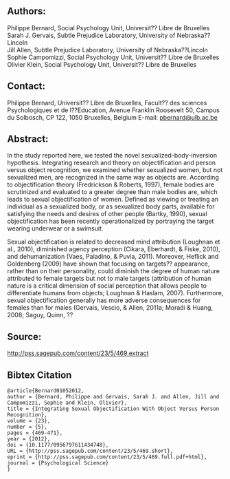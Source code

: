 <div id="wikitext">

<div class="vspace">

</div>

Authors:
--------

Philippe Bernard, Social Psychology Unit, Universit?? Libre de
Bruxelles\
Sarah J. Gervais, Subtle Prejudice Laboratory, University of
Nebraska??Lincoln\
Jill Allen, Subtle Prejudice Laboratory, University of
Nebraska??Lincoln\
Sophie Campomizzi, Social Psychology Unit, Universit?? Libre de
Bruxelles\
Olivier Klein, Social Psychology Unit, Universit?? Libre de Bruxelles

<div class="vspace">

</div>

Contact:
--------

Philippe Bernard, Universit?? Libre de Bruxelles, Facult?? des sciences
Psychologiques et de l??Education, Avenue Franklin Roosevelt 50, Campus
du Solbosch, CP 122, 1050 Bruxelles, Belgium E-mail: pbernard@ulb.ac.be

<div class="vspace">

</div>

Abstract:
---------

In the study reported here, we tested the novel
sexualized-body-inversion hypothesis. Integrating research and theory on
objectification and person versus object recognition, we examined
whether sexualized women, but not sexualized men, are recognized in the
same way as objects are. According to objectification theory
(Fredrickson & Roberts, 1997), female bodies are scrutinized and
evaluated to a greater degree than male bodies are, which leads to
sexual objectification of women. Defined as viewing or treating an
individual as a sexualized body, or as sexualized body parts, available
for satisfying the needs and desires of other people (Bartky, 1990),
sexual objectification has been recently operationalized by portraying
the target wearing underwear or a swimsuit.

Sexual objectification is related to decreased mind attribution
(Loughnan et al., 2010), diminished agency perception (Cikara,
Eberhardt, & Fiske, 2010), and dehumanization (Vaes, Paladino, & Puvia,
2011). Moreover, Heflick and Goldenberg (2009) have shown that focusing
on targets?? appearance, rather than on their personality, could
diminish the degree of human nature attributed to female targets but not
to male targets (attribution of human nature is a critical dimension of
social perception that allows people to differentiate humans from
objects; Loughnan & Haslam, 2007). Furthermore, sexual objectification
generally has more adverse consequences for females than for males
(Gervais, Vescio, & Allen, 2011a; Moradi & Huang, 2008; Saguy, Quinn, ??

<div class="vspace">

</div>

Source:
-------

<http://pss.sagepub.com/content/23/5/469.extract>

<div class="vspace">

</div>

Bibtex Citation
---------------

``` {.escaped}
@article{Bernard01052012,
author = {Bernard, Philippe and Gervais, Sarah J. and Allen, Jill and Campomizzi, Sophie and Klein, Olivier}, 
title = {Integrating Sexual Objectification With Object Versus Person Recognition}, 
volume = {23}, 
number = {5}, 
pages = {469-471}, 
year = {2012}, 
doi = {10.1177/0956797611434748}, 
URL = {http://pss.sagepub.com/content/23/5/469.short}, 
eprint = {http://pss.sagepub.com/content/23/5/469.full.pdf+html}, 
journal = {Psychological Science} 
}
```

</div>

